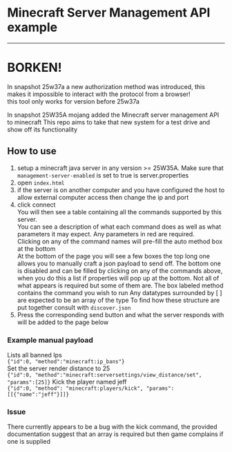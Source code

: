 # Minecraft Server Management API example
----
# BORKEN!
In snapshot 25w37a a new authorization method was introduced, this makes it impossible to interact with the protocol from a browser!  
this tool only works for version before 25w37a

In snapshot 25W35A mojang added the Minecraft server management API to minecraft
This repo aims to take that new system for a test drive and show off its functionality 

## How to use
1. setup a minecraft java server in any version >= 25W35A. Make sure that `management-server-enabled` is set to true is server.properties
2. open `index.html`
3. if the server is on another computer and you have configured the host to allow external computer access then change the ip and port
4. click connect  
You will then see a table containing all the commands supported by this server.  
You can see a description of what each command does as well as what parameters it may expect. Any parameters in red are required.  
Clicking on any of the command names will pre-fill the auto method box at the bottom  
At the bottom of the page you will see a few boxes the top long one allows you to manually craft a json payload to send off. 
The bottom one is disabled and can be filled by clicking on any of the commands above, when you do this a list if properties will pop up at the bottom. Not all of what appears is required but some of them are.
The box labeled method contains the command you wish to run
Any datatypes surrounded by [ ] are expected to be an array of the type
To find how these structure are put together consult with `discover.json`
5. Press the corresponding send button and what the server responds with will be added to the page below


### Example manual payload
Lists all banned Ips  
`{"id":0, "method":"minecraft:ip_bans"}`  
Set the server render distance to 25  
`{"id":0, "method":"minecraft:serversettings/view_distance/set", "params":[25]}`
Kick the player named jeff  
`{"id":0, "method": "minecraft:players/kick", "params":[[{"name":"jeff"}]]}`


### Issue
There currently appears to be a bug with the kick command, the provided documentation suggest that an array is required but then game complains if one is supplied
